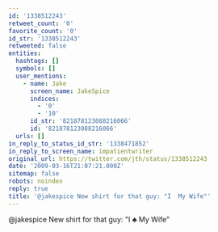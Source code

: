 ```yaml
---
id: '1338512243'
retweet_count: '0'
favorite_count: '0'
id_str: '1338512243'
retweeted: false
entities:
  hashtags: []
  symbols: []
  user_mentions:
    - name: Jake
      screen_name: JakeSpice
      indices:
        - '0'
        - '10'
      id_str: '821878123088216066'
      id: '821878123088216066'
  urls: []
in_reply_to_status_id_str: '1338471852'
in_reply_to_screen_name: impatientwriter
original_url: https://twitter.com/jth/status/1338512243
date: '2009-03-16T21:07:21.000Z'
sitemap: false
robots: noindex
reply: true
title: '@jakespice New shirt for that guy: "I  My Wife"'
---
```


@jakespice New shirt for that guy: "I ♣ My Wife"